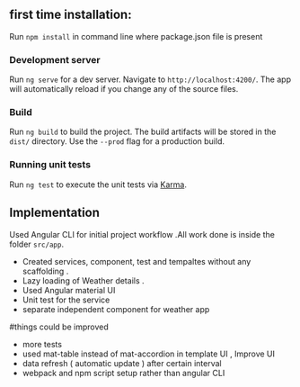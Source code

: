 
## first time installation:

Run `npm install`  in command line where package.json file is present

### Development server

Run `ng serve` for a dev server. Navigate to `http://localhost:4200/`. The app will automatically reload if you change any of the source files.


### Build

Run `ng build` to build the project. The build artifacts will be stored in the `dist/` directory. Use the `--prod` flag for a production build.

### Running unit tests

Run `ng test` to execute the unit tests via [Karma](https://karma-runner.github.io).

## Implementation

Used Angular CLI for initial project workflow .All work done is inside the folder `src/app`.
* Created services, component, test and tempaltes without any scaffolding .
* Lazy loading of Weather details .
* Used Angular material UI
* Unit test for the service
* separate independent component for weather app

#things could be improved

* more tests
* used mat-table instead of mat-accordion in template UI , Improve UI
* data refresh ( automatic update ) after certain interval
* webpack and npm script setup rather than angular CLI
